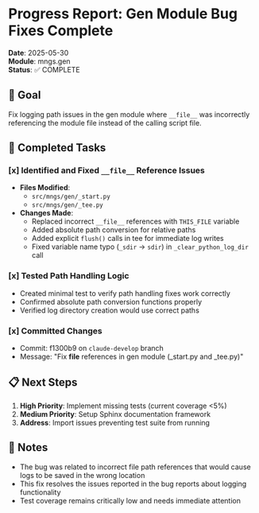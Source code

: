 # Progress Report: Gen Module Bug Fixes Complete

**Date**: 2025-05-30  
**Module**: mngs.gen  
**Status**: ✅ COMPLETE

## 🎯 Goal
Fix logging path issues in the gen module where `__file__` was incorrectly referencing the module file instead of the calling script file.

## 🏁 Completed Tasks

### [x] Identified and Fixed `__file__` Reference Issues
- **Files Modified**:
  - `src/mngs/gen/_start.py`
  - `src/mngs/gen/_tee.py`
- **Changes Made**:
  - Replaced incorrect `__file__` references with `THIS_FILE` variable
  - Added absolute path conversion for relative paths
  - Added explicit `flush()` calls in tee for immediate log writes
  - Fixed variable name typo (`_sdir` → `sdir`) in `_clear_python_log_dir` call

### [x] Tested Path Handling Logic
- Created minimal test to verify path handling fixes work correctly
- Confirmed absolute path conversion functions properly
- Verified log directory creation would use correct paths

### [x] Committed Changes
- Commit: f1300b9 on `claude-develop` branch
- Message: "Fix __file__ references in gen module (_start.py and _tee.py)"

## 📋 Next Steps
1. **High Priority**: Implement missing tests (current coverage <5%)
2. **Medium Priority**: Setup Sphinx documentation framework
3. **Address**: Import issues preventing test suite from running

## 📌 Notes
- The bug was related to incorrect file path references that would cause logs to be saved in the wrong location
- This fix resolves the issues reported in the bug reports about logging functionality
- Test coverage remains critically low and needs immediate attention